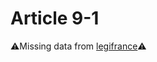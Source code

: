 # Article 9-1

⚠️Missing data from [legifrance](https://www.legifrance.gouv.fr/codes/article_lc/LEGIARTI000006419314)⚠️